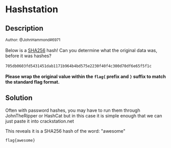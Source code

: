 # Hashstation

## Description

<small>Author: @JohnHammond#6971</small><br><br>Below is a <a href="https://en.wikipedia.org/wiki/SHA-2">SHA256</a> hash! Can you determine what the original data was, before it was hashes? <br><br> <code>705db0603fd5431451dab1171b964b4bd575e2230f40f4c300d70df6e65f5f1c</code> <br><br> <b>Please wrap the original value within the <code>flag{</code> prefix  and <code>}</code> suffix to match the standard flag format.</b>

## Solution

Often with password hashes, you may have to run them through JohnTheRipper or HashCat but in this case it is simple enough that we can just paste it into crackstation.net

This reveals it is a SHA256 hash of the word: "awesome"

```flag{awesome}```